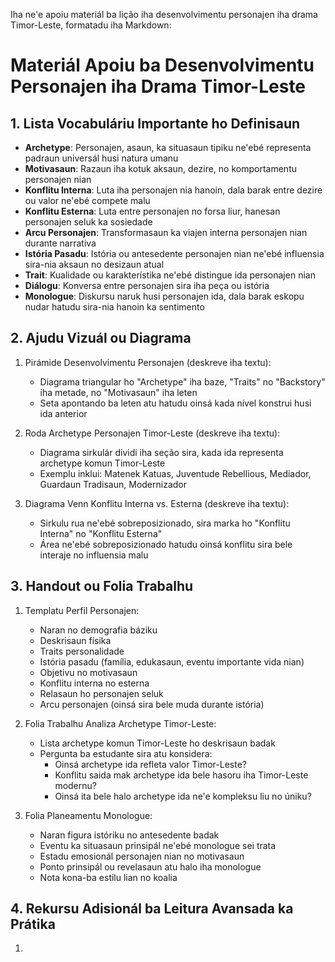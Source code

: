 Iha ne'e apoiu materiál ba lição iha desenvolvimentu personajen iha drama Timor-Leste, formatadu iha Markdown:

# Materiál Apoiu ba Desenvolvimentu Personajen iha Drama Timor-Leste

## 1. Lista Vocabuláriu Importante ho Definisaun

- **Archetype**: Personajen, asaun, ka situasaun tipiku ne'ebé representa padraun universál husi natura umanu
- **Motivasaun**: Razaun iha kotuk aksaun, dezire, no komportamentu personajen nian
- **Konflitu Interna**: Luta iha personajen nia hanoin, dala barak entre dezire ou valor ne'ebé compete malu
- **Konflitu Esterna**: Luta entre personajen no forsa liur, hanesan personajen seluk ka sosiedade
- **Arcu Personajen**: Transformasaun ka viajen interna personajen nian durante narrativa
- **Istória Pasadu**: Istória ou antesedente personajen nian ne'ebé influensia sira-nia aksaun no desizaun atual
- **Trait**: Kualidade ou karakterístika ne'ebé distingue ida personajen nian
- **Diálogu**: Konversa entre personajen sira iha peça ou istória
- **Monologue**: Diskursu naruk husi personajen ida, dala barak eskopu nudar hatudu sira-nia hanoin ka sentimento

## 2. Ajudu Vizuál ou Diagrama

1. Pirámide Desenvolvimentu Personajen (deskreve iha textu):
   - Diagrama triangular ho "Archetype" iha baze, "Traits" no "Backstory" iha metade, no "Motivasaun" iha leten
   - Seta apontando ba leten atu hatudu oinsá kada nível konstrui husi ida anterior

2. Roda Archetype Personajen Timor-Leste (deskreve iha textu):
   - Diagrama sirkulár dividi iha seção sira, kada ida representa archetype komun Timor-Leste
   - Exemplu inklui: Matenek Katuas, Juventude Rebellious, Mediador, Guardaun Tradisaun, Modernizador

3. Diagrama Venn Konflitu Interna vs. Esterna (deskreve iha textu):
   - Sirkulu rua ne'ebé sobreposizionado, sira marka ho "Konflitu Interna" no "Konflitu Esterna"
   - Área ne'ebé sobreposizionado hatudu oinsá konflitu sira bele interaje no influensia malu

## 3. Handout ou Folia Trabalhu

1. Templatu Perfil Personajen:
   - Naran no demografia báziku
   - Deskrisaun físika
   - Traits personalidade
   - Istória pasadu (família, edukasaun, eventu importante vida nian)
   - Objetivu no motivasaun
   - Konflitu interna no esterna
   - Relasaun ho personajen seluk
   - Arcu personajen (oinsá sira bele muda durante istória)

2. Folia Trabalhu Analiza Archetype Timor-Leste:
   - Lista archetype komun Timor-Leste ho deskrisaun badak
   - Pergunta ba estudante sira atu konsidera:
     * Oinsá archetype ida refleta valor Timor-Leste?
     * Konflitu saida mak archetype ida bele hasoru iha Timor-Leste modernu?
     * Oinsá ita bele halo archetype ida ne'e kompleksu liu no úniku?

3. Folia Planeamentu Monologue:
   - Naran figura istóriku no antesedente badak
   - Eventu ka situasaun prinsipál ne'ebé monologue sei trata
   - Estadu emosionál personajen nian no motivasaun
   - Ponto prinsipál ou revelasaun atu halo iha monologue
   - Nota kona-ba estilu lian no koalia

## 4. Rekursu Adisionál ba Leitura Avansada ka Prátika

1.